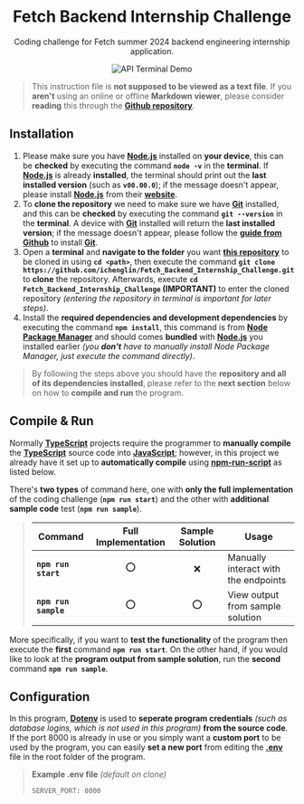 <div align="center">
	<h1>Fetch Backend Internship Challenge</h1>
	<p>Coding challenge for Fetch summer 2024 backend engineering internship application.</p>
	<img src="https://github.com/ichenglin/Fetch_Backend_Internship_Challenge/assets/41904540/256888b2-6b28-4b8e-9852-13e9dc377b96" alt="API Terminal Demo">
</div>

> This instruction file is **not supposed to be viewed as a text file**. If you **aren't** using an online or offline **Markdown viewer**,
> please consider **reading** this through the **[Github repository](https://github.com/ichenglin/Fetch_Backend_Internship_Challenge/edit/main/README.md)**.

## Installation

1. Please make sure you have **[Node.js](https://nodejs.org/en/download)** installed on **your device**, this can be **checked** by executing the command **`node -v`** in the **terminal**.
   If **[Node.js](https://nodejs.org/en/download)** is already **installed**, the terminal should print out the **last installed version** (such as **`v00.00.0`**); if the message doesn't appear,
   please install **[Node.js](https://nodejs.org/en/download)** from their **[website](https://nodejs.org/en/download)**.
2. To **clone the repository** we need to make sure we have **[Git](https://github.com/git-guides/install-git)** installed, and this can be **checked** by executing the command **`git --version`** in the **terminal**.
   A device with **[Git](https://github.com/git-guides/install-git)** installed will return the **last installed version**; if the message doesn't appear, please follow the
   **[guide from Github](https://github.com/git-guides/install-git)** to install **[Git](https://github.com/git-guides/install-git)**.
3. Open a **terminal** and **navigate to the folder** you want **[this repository](https://github.com/ichenglin/Fetch_Backend_Internship_Challenge)** to be cloned in using **`cd <path>`**, then execute the command
   **`git clone https://github.com/ichenglin/Fetch_Backend_Internship_Challenge.git`** to **clone** the repository. Afterwards, execute **`cd Fetch_Backend_Internship_Challenge` (IMPORTANT)** to enter the cloned repository
   *(entering the repository in terminal is important for later steps)*.
5. Install the **required dependencies and development dependencies** by executing the command **`npm install`**, this command is from **[Node Package Manager](https://github.com/npm/cli)** and should comes
   **bundled** with **[Node.js](https://nodejs.org/en/download)** you installed earlier *(you **don't** have to manually install Node Package Manager, just execute the command directly)*.

> By following the steps above you should have the **repository and all of its dependencies installed**, please refer to the **next section** below on how to **compile and run** the program.

## Compile & Run

Normally **[TypeScript](https://www.typescriptlang.org/)** projects require the programmer to **manually compile** the **[TypeScript](https://www.typescriptlang.org/)** source code into 
**[JavaScript](https://developer.mozilla.org/en-US/docs/Web/JavaScript)**; however, in this project we already have it set up to **automatically compile** using 
**[npm-run-script](https://docs.npmjs.com/cli/v10/commands/npm-run-script)** as listed below.

There's **two types** of command here, one with **only the full implementation** of the coding challenge (**`npm run start`**) and the other with **additional sample code** test (**`npm run sample`**).

> | Command                 | Full Implementation | Sample Solution | Usage                                |
> | ----------------------- | :-----------------: | :-------------: | ------------------------------------ |
> | **`npm run start`**     | ⭕                  | ❌             | Manually interact with the endpoints |
> | **`npm run sample`**    | ⭕                  | ⭕             | View output from sample solution     |

More specifically, if you want to **test the functionality** of the program then execute the **first** command **`npm run start`**. On the other hand, if you would like to look at the **program output from sample solution**,
run the **second** command **`npm run sample`**.

## Configuration

In this program, **[Dotenv](https://www.npmjs.com/package/dotenv)** is used to **seperate program credentials** *(such as database logins, which is not used in this program)* **from the source code**. If the port 8000 is already
in use or you simply want a **custom port** to be used by the program, you can easily **set a new port** from editing the **[.env](https://github.com/ichenglin/Fetch_Backend_Internship_Challenge/blob/main/.env)** file in the root folder of the program.

> **Example .env file** *(default on clone)*
> ```env
> SERVER_PORT: 8000
> ```